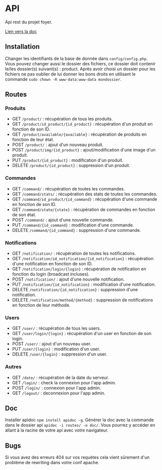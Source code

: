 <h1>API</h1>

Api rest du projet foyer.

<a target="_blank" href="http://digital-design.github.io/Foyer/">Lien vers la doc</a>

<h2>Installation</h2>
Changer les identifiants de la base de donnée dans <code>config/config.php</code>. Vous pouvez changer aussi le dossier des fichiers, ce dossier doit contenir le/les dossier(s) suivant(s) : product.
Après avoir choisi un dossier pour les fichiers ne pas oublier de lui donner les bons droits en utilisant le commande <code>sudo chown -R www-data:www-data mondossier</code>.

<h2>Routes</h2>

<h3>Produits</h3>
<ul>
  <li>GET <code>/product/</code> : récupération de tous les produits.</li>
  <li>GET <code>/product/id_product/{id_product}</code> : récupération d'un produit en fonction de son ID.</li>
  <li>GET <code>/product/available/{available}</code> : récupération de produits en fonction de leur état.</li>
  <li>POST <code>/product/</code> : ajout d'un nouveau produit.</li>
  <li>POST <code>/product/img/{id_product}</code> : ajout/modification d'une image d'un produit.</li>
  <li>PUT <code>/product/{id_product}</code> : modification d'un produit.</li>
  <li>DELETE <code>/product/{id_product}</code> : suppression d'un produit.</li>
</ul>

<h3>Commandes</h3>
<ul>
  <li>GET <code>/command/</code> : récupération de toutes les commandes.</li>
  <li>GET <code>/command/stats/</code> : récupération des stats de toutes les commandes.</li>
  <li>GET <code>/command/id_product/{id_command}</code> : récupération d'une commande en fonction de son ID.</li>
  <li>GET <code>/command/state/{state}</code> : récupération de commandes en fonction de son état.</li>
  <li>POST <code>/command/</code> : ajout d'une nouvelle commande.</li>
  <li>PUT <code>/command/{id_command}</code> : modification d'une commande.</li>
  <li>DELETE <code>/command/{id_command}</code> : suppression d'une commande.</li>
</ul>

<h3>Notifications</h3>
<ul>
  <li>GET <code>/notification/</code> : récupération de toutes les notifications.</li>
  <li>GET <code>/notification/id_notification/{id_notification}</code> : récupération d'une notification en fonction de son ID.</li>
  <li>GET <code>/notification/login/{login}</code> : récupération de notification en fonction du login (broadcast incluses).</li>
  <li>POST <code>/notification/</code> : ajout d'une nouvelle notification.</li>
  <li>PUT <code>/notification/{id_notification}</code> : modification d'une notification.</li>
  <li>DELETE <code>/notification/{id_notification}</code> : suppression d'une notification.</li>
  <li>DELETE <code>/notification/method/{method}</code> : suppression de notifications en fonction de leur méthode.</li>
</ul>

<h3>Users</h3>
<ul>
  <li>GET <code>/user/</code> : récupération de tous les users.</li>
  <li>GET <code>/user/login/{login}</code> : récupération d'un user en fonction de son login.</li>
  <li>POST <code>/user/</code> : ajout d'un nouveau user.</li>
  <li>PUT <code>/user/{login}</code> : modification d'un user.</li>
  <li>DELETE <code>/user/{login}</code> : suppression d'un user.</li>
</ul>

<h3>Autres</h3>
<ul>
  <li>GET <code>/date/</code> : récupération de la date du serveur.</li>
  <li>GET <code>/login/</code> : check la connexion pour l'app admin.</li>
  <li>POST <code>/login/</code> : connexion pour l'app admin.</li>
  <li>GET <code>/logout/</code> : deconnexion pour l'app admin.</li>
</ul>

<h2>Doc</h2>
Installer apidoc <code>npm install apidoc -g</code>.
Générer la doc avec la commande dans le dossier api <code>apidoc -i routes/ -o doc/</code>.
Vous pourrez y accéder en allant à la racine de votre api avec votre navigateur.

<h2>Bugs</h2>
Si vous avez des erreurs 404 sur vos requètes cela vient sûrement d'un problème de rewriting dans votre conf apache.

